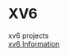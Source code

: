 # XV6
xv6 projects  
<a href= "https://pdos.csail.mit.edu/6.828/2012/xv6.html">  xv6 Information </a>
